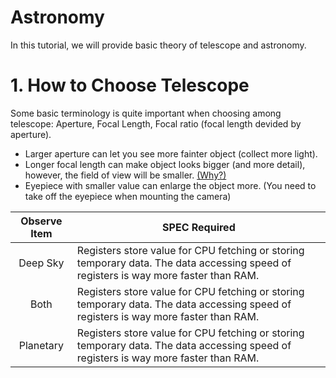 # Astronomy
In this tutorial, we will provide basic theory of telescope and astronomy.

# 1. How to Choose Telescope
Some basic terminology is quite important when choosing among telescope: Aperture, Focal Length, Focal ratio (focal length devided by aperture). 
* Larger aperture can let you see more fainter object (collect more light). 
* Longer focal length can make object looks bigger (and more detail), however, the field of view will be smaller. [(Why?)](https://astronomy.stackexchange.com/questions/35875/how-do-focal-length-angular-magnification-and-field-of-view-relate?fbclid=IwAR1UUHJf66OAmlLW3X1AMIFD6y2ml8UWjoWvx3foCivFGSY_4_-GXm-Hvrg)
* Eyepiece with smaller value can enlarge the object more. (You need to take off the eyepiece when mounting the camera)



<p align="center">
<table>
    <thead>
        <tr>
            <th align="center">Observe Item</th>
            <th align="center">SPEC Required</th>
        </tr>
    </thead>
    <tbody>
        <tr>
            <td align="center">Deep Sky</td>
            <td align="Left">Registers store value for CPU fetching or storing temporary data. The data accessing speed of registers is way more faster than RAM.</td>
        </tr>
        <tr>
            <td align="center">Both</td>
            <td align="Left">Registers store value for CPU fetching or storing temporary data. The data accessing speed of registers is way more faster than RAM.</td>
        </tr>
        <tr>
            <td align="center">Planetary</td>
            <td align="Left">Registers store value for CPU fetching or storing temporary data. The data accessing speed of registers is way more faster than RAM.</td>
        </tr>
    </tbody>
</table>
</p>


